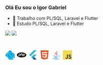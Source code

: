 ### Olá Eu sou o Igor Gabriel

- 🔭 Trabalho com PL/SQL, Laravel e Flutter
- 🌱 Estudo PL/SQL, Laravel e Flutter
<div>
<img height="180em" src="https://github-readme-stats-eight-theta.vercel.app/api?username=igorgabriell32&show_icons=true&theme=tokyonight&include_all_commits=true&count_private=true"/>
<img height="180em" src="https://github-readme-stats.vercel.app/api/top-langs/?username=igorgabriell32&layout=compact&langs_count=8&theme=tokyonight"/>
</div>

<h1 style="display: inline_block">
  <img align="center" alt="icon-Js" height="30" width="30" src="https://raw.githubusercontent.com/devicons/devicon/master/icons/dart/dart-plain.svg">
  <img align="center" alt="icon-Ts" height="30" width="30" src="https://raw.githubusercontent.com/devicons/devicon/master/icons/php/php-plain.svg">
  <img align="center" alt="icon-CSS" height="30" width="30" src="https://raw.githubusercontent.com/devicons/devicon/master/icons/flutter/flutter-original.svg">
  <img align="center" alt="icon-HTML" height="30" width="30" src="https://raw.githubusercontent.com/devicons/devicon/master/icons/html5/html5-original.svg">
  <img align="center" alt="icon-nodejs" height="30" width="30" src="https://raw.githubusercontent.com/devicons/devicon/master/icons/java/java-original.svg">
  <img align="center" alt="icon-React" height="30" width="30" src="https://raw.githubusercontent.com/devicons/devicon/master/icons/javascript/javascript-original.svg">
</h1>


